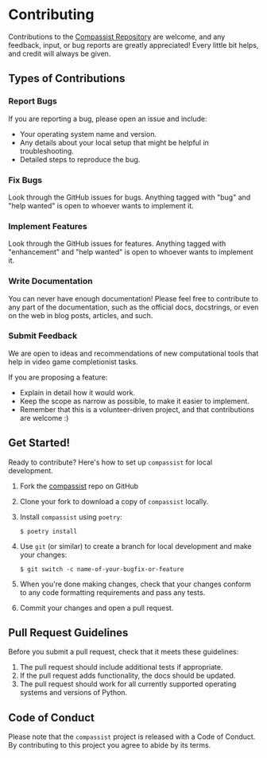 # Contributing

Contributions to the [Compassist Repository](https://github.com/UBC-MDS/compassist) are welcome, and any feedback, input, or bug reports are greatly appreciated! Every little bit helps, and credit will always be given. 

## Types of Contributions

### Report Bugs

If you are reporting a bug, please open an issue and include:

* Your operating system name and version.
* Any details about your local setup that might be helpful in troubleshooting.
* Detailed steps to reproduce the bug.

### Fix Bugs

Look through the GitHub issues for bugs. Anything tagged with "bug" and "help
wanted" is open to whoever wants to implement it. 

### Implement Features

Look through the GitHub issues for features. Anything tagged with "enhancement"
and "help wanted" is open to whoever wants to implement it.

### Write Documentation

You can never have enough documentation! Please feel free to contribute to any
part of the documentation, such as the official docs, docstrings, or even
on the web in blog posts, articles, and such.

### Submit Feedback

We are open to ideas and recommendations of new computational tools that help in video game completionist tasks.

If you are proposing a feature:

* Explain in detail how it would work.
* Keep the scope as narrow as possible, to make it easier to implement.
* Remember that this is a volunteer-driven project, and that contributions
  are welcome :)

## Get Started!

Ready to contribute? Here's how to set up `compassist` for local development.

1. Fork the [compassist](https://github.com/UBC-MDS/compassist) repo on GitHub
2. Clone your fork to download a copy of `compassist` locally.
3. Install `compassist` using `poetry`:

    ```console
    $ poetry install
    ```

4. Use `git` (or similar) to create a branch for local development and make your changes:

    ```console
    $ git switch -c name-of-your-bugfix-or-feature
    ```

5. When you're done making changes, check that your changes conform to any code formatting requirements and pass any tests.

6. Commit your changes and open a pull request.

## Pull Request Guidelines

Before you submit a pull request, check that it meets these guidelines:

1. The pull request should include additional tests if appropriate.
2. If the pull request adds functionality, the docs should be updated.
3. The pull request should work for all currently supported operating systems and versions of Python.

## Code of Conduct

Please note that the `compassist` project is released with a
Code of Conduct. By contributing to this project you agree to abide by its terms.
